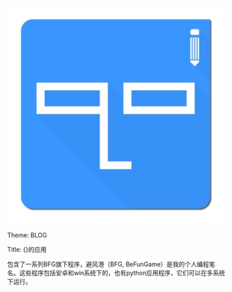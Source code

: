 ![APPS](程序.jpg)

Theme: BLOG

Title: {}的应用

包含了一系列BFG旗下程序，避风港（BFG, BeFunGame）是我的个人编程笔名。这些程序包括安卓和win系统下的，也有python应用程序，它们可以在多系统下运行。
